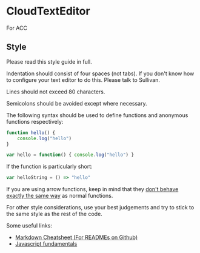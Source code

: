 # CloudTextEditor
For ACC

## Style

Please read this style guide in full.

Indentation should consist of four spaces (not tabs). If you don't know how to configure your text editor to do this. Please talk to Sullivan.

Lines should not exceed 80 characters.

Semicolons should be avoided except where necessary.

The following syntax should be used to define functions and anonymous functions respectively:

```javascript
function hello() {
    console.log("hello")
}

var hello = function() { console.log("hello") }
```

If the function is particularly short:

```javascript
var helloString = () => "hello"
```

If you are using arrow functions, keep in mind that they [don't behave exactly the same way](https://github.com/adam-p/markdown-here/wiki/Markdown-Cheatsheet) as normal functions.

For other style considerations, use your best judgements and try to stick to the same style as the rest of the code.

Some useful links:

- [Markdown Cheatsheet (For READMEs on Github)](https://github.com/adam-p/markdown-here/wiki/Markdown-Cheatsheet)
- [Javascript fundamentals](https://javascript.info/first-steps)
